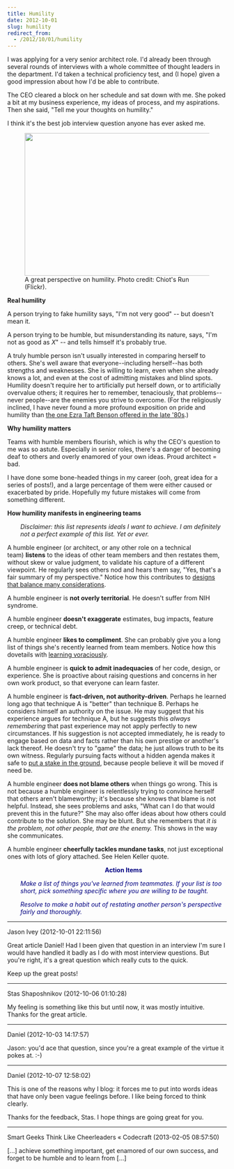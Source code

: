 ```yaml
---
title: Humility
date: 2012-10-01
slug: humility
redirect_from:
  - /2012/10/01/humility
---
```


I was applying for a very senior architect role. I'd already been through several rounds of interviews with a whole committee of thought leaders in the department. I'd taken a technical proficiency test, and (I hope) given a good impression about how I'd be able to contribute.

The CEO cleared a block on her schedule and sat down with me. She poked a bit at my business experience, my ideas of process, and my aspirations. Then she said, "Tell me your thoughts on humility."

I think it's the best job interview question anyone has ever asked me.

<figure><img title="humble tasks" src="http://farm3.staticflickr.com/2785/4408808405_4460d0e7be.jpg" alt="" width="500" height="328" /><figcaption>A great perspective on humility. Photo credit: Chiot's Run (Flickr).</figcaption></figure>

<strong>Real humility</strong>

A person trying to fake humility says, "I'm not very good" -- but doesn't mean it.

A person trying to be humble, but misunderstanding its nature, says, "I'm not as good as <em>X</em>" -- and tells himself it's probably true.

A truly humble person <!--more-->isn't usually interested in comparing herself to others. She's well aware that everyone--including herself--has both strengths and weaknesses. She is willing to learn, even when she already knows a lot, and even at the cost of admitting mistakes and blind spots. Humility doesn't require her to artificially put herself down, or to artificially overvalue others; it requires her to remember, tenaciously, that problems--never people--are the enemies you strive to overcome. (For the religiously inclined, I have never found a more profound exposition on pride and humility than <a href="http://www.lds.org/ensign/1989/05/beware-of-pride?lang=eng&query=ezra+taft+benson+pride" target="_blank">the one Ezra Taft Benson offered in the late '80s</a>.)

<strong>Why humility matters</strong>

Teams with humble members flourish, which is why the CEO's question to me was so astute. Especially in senior roles, there's a danger of becoming deaf to others and overly enamored of your own ideas. Proud architect = bad.

I have done some bone-headed things in my career (ooh, great idea for a series of posts!), and a large percentage of them were either caused or exacerbated by pride. Hopefully my future mistakes will come from something different.

<strong>How humility manifests in engineering teams</strong>
<p style="padding-left:30px;"><em>Disclaimer: this list represents ideals I want to achieve. I am definitely not a perfect example of this list. Yet or ever.</em></p>
A humble engineer (or architect, or any other role on a technical team) <strong>listens</strong> to the ideas of other team members and then restates them, without skew or value judgment, to validate his capture of a different viewpoint. He regularly sees others nod and hears them say, "Yes, that's a fair summary of my perspective." Notice how this contributes to <a title="Good Code Is Balanced" href="good-code-is-balanced.md">designs that balance many considerations</a>.

A humble engineer is <strong>not overly territorial</strong>. He doesn't suffer from NIH syndrome.

A humble engineer <strong>doesn't exaggerate</strong> estimates, bug impacts, feature creep, or technical debt.

A humble engineer <strong>likes to compliment</strong>. She can probably give you a long list of things she's recently learned from team members. Notice how this dovetails with <a title="Julie Jones: Learn voraciously." href="julie-jones-learn-voraciously.md">learning voraciously</a>.

A humble engineer is <strong>quick to admit inadequacies</strong> of her code, design, or experience. She is proactive about raising questions and concerns in her own work product, so that everyone can learn faster.

A humble engineer is <strong>fact-driven, not authority-driven</strong>. Perhaps he learned long ago that technique A is "better" than technique B. Perhaps he considers himself an authority on the issue. He may suggest that his experience argues for technique A, but he suggests this <em>always remembering</em> that past experience may not apply perfectly to new circumstances. If his suggestion is not accepted immediately, he is ready to engage based on data and facts rather than his own prestige or another's lack thereof. He doesn't try to "game" the data; he just allows truth to be its own witness. Regularly pursuing facts without a hidden agenda makes it safe to <a title="Don Kleinschnitz: Put a stake in the ground." href="don-kleinschnitz-stake.md">put a stake in the ground</a>, because people believe it will be moved if need be.

A humble engineer <strong>does not blame others</strong> when things go wrong. This is not because a humble engineer is relentlessly trying to convince herself that others aren't blameworthy; it's because she knows that blame is not helpful. Instead, she sees problems and asks, "What can I do that would prevent this in the future?" She may also offer ideas about how others could contribute to the solution. She may be blunt. But she remembers that <em>it is the problem, not other people, that are the enemy.</em> This shows in the way she communicates.

A humble engineer <strong>cheerfully tackles mundane tasks</strong>, not just exceptional ones with lots of glory attached. See Helen Keller quote.
<p style="padding-left:30px;text-align:center;"><strong><span style="color:#000080;">Action Items</span></strong></p>
<p style="padding-left:30px;"><em><span style="color:#000080;">Make a list of things you've learned from teammates. If your list is too short, pick something specific where you are willing to be taught.</span></em></p>
<p style="padding-left:30px;"><em><span style="color:#000080;">Resolve to make a habit out of restating another person's perspective fairly and thoroughly.</span></em></p>

---

Jason Ivey (2012-10-01 22:11:56)

Great article Daniel!  Had I been given that question in an interview I'm sure I would have handled it badly as I do with most interview questions.  But you're right, it's a great question which really cuts to the quick. 

Keep up the great posts!

---

Stas Shaposhnikov (2012-10-06 01:10:28)

My feeling is something like this but until now, it was mostly intuitive. Thanks for the great article.

---

Daniel (2012-10-03 14:17:57)

Jason: you'd ace that question, since you're a great example of the virtue it pokes at. :-)

---

Daniel (2012-10-07 12:58:02)

This is one of the reasons why I blog: it forces me to put into words ideas that have only been vague feelings before. I like being forced to think clearly.

Thanks for the feedback, Stas. I hope things are going great for you.





---

Smart Geeks Think Like Cheerleaders &laquo; Codecraft (2013-02-05 08:57:50)

[...] achieve something important, get enamored of our own success, and forget to be humble and to learn from [...]









